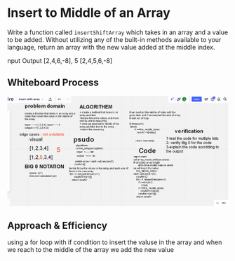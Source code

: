 # Insert to Middle of an Array
<!-- Description of the challenge -->
Write a function called `insertShiftArray` which takes in an array and a value to be added. Without utilizing any of the built-in methods available to your language, return an array with the new value added at the middle index.

nput	            Output
[2,4,6,-8], 5	   [2,4,5,6,-8]
## Whiteboard Process
<!-- Embedded whiteboard image -->
![a](/python/assets/insert_array.png)

## Approach & Efficiency
<!-- What approach did you take? Discuss Why. What is the Big O space/time for this approach? -->

using a for loop with if condition to insert the valuse in the array and 
when we reach to the middle of the array we add the new value 
